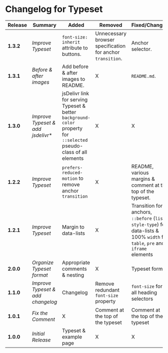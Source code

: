 # Changelog for Typeset

| Release   | Summary                            | Added                           | Removed                                | Fixed/Changed                                                                  |
|-----------|------------------------------------|---------------------------------|----------------------------------------|--------------------------------------------------------------------------------|
| **1.3.2** | *Improve Typeset*                  | `font-size: inherit` attribute to buttons. | Unnecessary browser specification for anchor `transition`. | Anchor selector. |
| **1.3.1** | *Before & after images*            | Add before & after images to README. | X | `README.md`. |
| **1.3.0** | *Improve Typeset & add jsdelivr**  | jsDelivr link for serving Typeset & better `background-color` property for `::selected` pseudo-class of all elements | X | X |
| **1.2.2** | *Improve Typeset*       | `prefers-reduced-motion` to remove anchor `transition` | X | README, various margins & comment at the top of the typeset. |
| **1.2.1** | *Improve Typeset*                  | Margin to data-lists            | X | Transition for anchors, `::before` (`list-style-type`) for data-lists & 100% `width` for `table`, `pre` and `iframe` elements  |
| **2.0.0** | *Organize Typeset format* | Appropriate comments & nesting | X | Typeset format |
| **1.1.0** | *Improve Typeset & add changelog*  | Changelog                       | Remove redundant `font-size` property  | `font-size` for all heading selectors                                          |
| **1.0.1** | *Fix the Comment*                  | X                               | Comment at the top of the typeset      | Comment at the top of the typeset                                              |
| **1.0.0** | *Initial Release*                  | Typeset & example page          | X                                      | X                                                                              |
